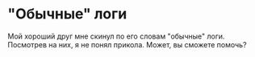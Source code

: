 # "Обычные" логи

Мой хороший друг мне скинул по его словам "обычные" логи. Посмотрев на них, я не понял прикола. Может, вы сможете помочь?

